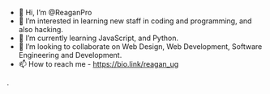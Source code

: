 - 👋 Hi, I’m @ReaganPro
- 👀 I’m interested in learning new staff in coding and programming, and also hacking.
- 🌱 I’m currently learning JavaScript, and Python.
- 💞️ I’m looking to collaborate on Web Design, Web Development, Software Engineering and Development. 
- 📫 How to reach me - https://bio.link/reagan_ug

<!---
ReaganPro/ReaganPro is a ✨ special ✨ repository because its `README.md` (this file) appears on your GitHub profile.
You can click the Preview link to take a look at your changes.
--->
.
